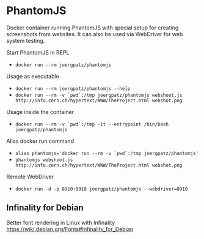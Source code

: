 # PhantomJS

Docker container running PhantomJS with special setup for creating screenshots from websites.
It can also be used via WebDriver for web system testing.

Start PhantomJS in REPL

* `docker run --rm joergpatz/phantomjs`

Usage as executable

* `docker run --rm joergpatz/phantomjs --help`
* ``docker run --rm -v `pwd`:/tmp joergpatz/phantomjs webshoot.js http://info.cern.ch/hypertext/WWW/TheProject.html webshot.png``

Usage inside the container

* ``docker run --rm -v `pwd`:/tmp -it --entrypoint /bin/bash joergpatz/phantomjs``

Alias docker run command

* ``alias phantomjs='docker run --rm -v `pwd`:/tmp joergpatz/phantomjs'``
* `phantomjs webshoot.js http://info.cern.ch/hypertext/WWW/TheProject.html webshot.png`

Remote WebDriver

* `docker run -d -p 8910:8910 joergpatz/phantomjs --webdriver=8910`


## Infinality for Debian

Better font rendering in Linux with Infinality <https://wiki.debian.org/Fonts#Infinality_for_Debian>
